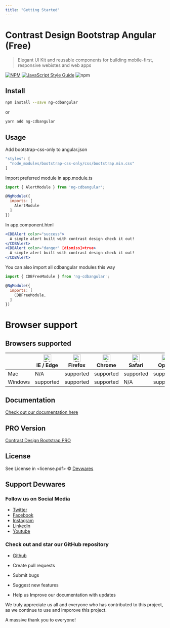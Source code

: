 ```yaml
---
title: "Getting Started"
---
```


# Contrast Design Bootstrap Angular (Free)

> Elegant UI Kit and reusable components for building mobile-first, responsive webistes and web apps

[![NPM](https://img.shields.io/npm/v/ng-cdbangular.svg)](https://www.npmjs.com/package/ng-cdbangular) [![JavaScript Style Guide](https://img.shields.io/badge/code_style-standard-brightgreen.svg)](https://standardjs.com)
![npm](https://img.shields.io/npm/dw/ng-cdbangular)

## Install

```bash
npm install --save ng-cdbangular
```

or

```bash
yarn add ng-cdbangular
```

## Usage

Add bootstrap-css-only to angular.json
```jsx
"styles": [
  "node_modules/bootstrap-css-only/css/bootstrap.min.css"
]
```

Import preferred module in app.module.ts
```jsx
import { AlertModule } from 'ng-cdbangular';

@NgModule({
  imports: [
    AlertModule
  ]
})
```

In app.component.html
```jsx
<CDBAlert color="success">
  A simple alert built with contrast design check it out!
</CDBAlert>
<CDBAlert color="danger" [dismiss]=true>
  A simple alert built with contrast design check it out!
</CDBAlert>
```

You can also import all cdbangular modules this way
```jsx
import { CDBFreeModule } from 'ng-cdbangular';

@NgModule({
  imports: [
    CDBFreeModule,
  ]
})
```

# Browser support

## Browsers supported

|     |  [<img src="https://raw.githubusercontent.com/alrra/browser-logos/master/src/edge/edge_48x48.png" alt="Edge / Edge" width="24px" height="24px" />](http://godban.github.io/browsers-support-badges/)<br/>IE / Edge | [<img src="https://raw.githubusercontent.com/alrra/browser-logos/master/src/firefox/firefox_48x48.png" alt="Firefox" width="24px" height="24px" />](http://godban.github.io/browsers-support-badges/)<br/>Firefox | [<img src="https://raw.githubusercontent.com/alrra/browser-logos/master/src/chrome/chrome_48x48.png" alt="Chrome" width="24px" height="24px" />](http://godban.github.io/browsers-support-badges/)<br/>Chrome | [<img src="https://raw.githubusercontent.com/alrra/browser-logos/master/src/safari/safari_48x48.png" alt="Safari" width="24px" height="24px" />](http://godban.github.io/browsers-support-badges/)<br/>Safari | [<img src="https://raw.githubusercontent.com/alrra/browser-logos/master/src/opera/opera_48x48.png" alt="Opera" width="24px" height="24px" />](http://godban.github.io/browsers-support-badges/)<br/>Opera |
|-----|  --------- | --------- | --------- | --------- | --------- |
|Mac | N/A  | supported  | supported   | supported   | supported  |
|Windows | supported  |supported   |supported   | N/A | supported  |

## Documentation

[Check out our documentation here](https://www.devwares.com/docs/contrast/angular/index)

## PRO Version

[Contrast Design Bootstrap PRO](https://www.devwares.com/product/contrast-pro)

## License

See License in &lt;license.pdf&gt; © [Devwares](https://github.com/Devwares)

## Support Devwares

### Follow us on Social Media

* [Twitter](https://twitter.com/devwares?s=09)
* [Facebook](https://www.facebook.com/Devwares-102291481719158/)
* [Instagram](https://instagram.com/devwares)
* [Linkedin](https://www.linkedin.com/company/devwares)
* [Youtube](https://www.youtube.com/channel/UCl0MxA8KB7EdmPcSsVwT3pQ)

### Check out and star our GitHub repository

* [Github](https://github.com/Devwares)

* Create pull requests
* Submit bugs
* Suggest new features
* Help us Improve our documentation with updates

We truly appreciate us all and everyone who has contributed to this project, as we continue to use and imporove this project.

A massive thank you to everyone!
